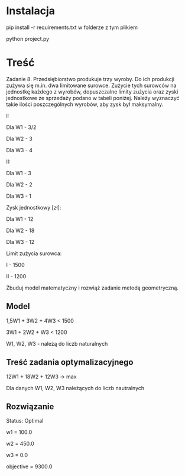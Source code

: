 # Instalacja

pip install -r requirements.txt w folderze z tym plikiem

python project.py

# Treść 

Zadanie 8. Przedsiębiorstwo produkuje trzy wyroby. Do ich produkcji zużywa się m.in. dwa limitowane surowce. Zużycie tych surowców na jednostkę każdego z wyrobów, dopuszczalne limity zużycia oraz zyski jednostkowe ze sprzedaży podano w tabeli poniżej. Należy wyznaczyć takie ilości poszczególnych wyrobów, aby zysk był maksymalny.
			
			
I:

Dla W1 - 3/2	
			
Dla W2 - 3 

Dla W3 - 4
		
II:

Dla W1 - 3
				
Dla W2 - 2

Dla W3 - 1

Zysk jednostkowy [zł]:

Dla W1 - 12	
			
Dla W2 - 18

Dla W3 - 12

Limit zużycia surowca:

I - 1500 
		
II - 1200

Zbuduj model matematyczny i rozwiąż zadanie metodą geometryczną.

## Model

1,5W1 + 3W2 + 4W3 < 1500

3W1   + 2W2 + W3 < 1200

W1, W2, W3 - należą do liczb naturalnych

## Treść zadania optymalizacyjnego 

12W1 + 18W2 + 12W3 -> max

Dla danych W1, W2, W3 należących do liczb nautralnych

## Rozwiązanie

Status: Optimal

w1  =  100.0

w2  =  450.0

w3  =  0.0

objective =  9300.0



